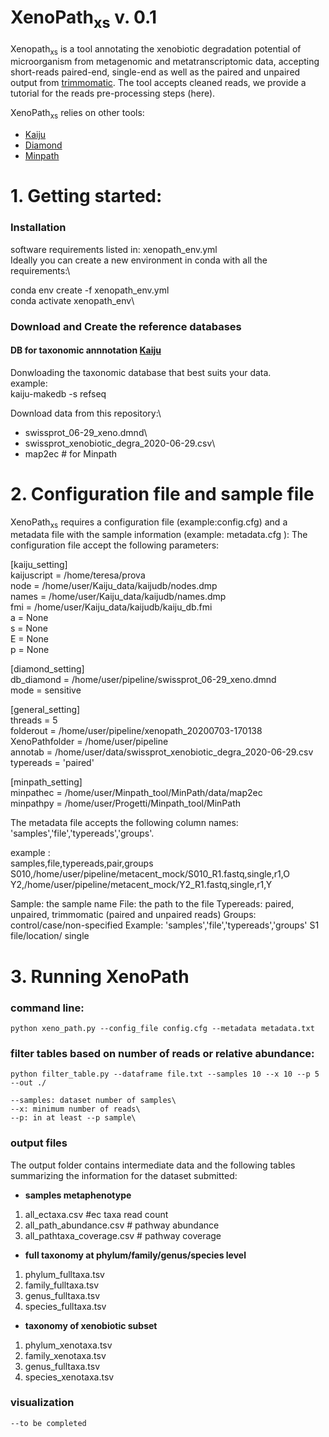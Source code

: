 # XenoPath<sub>xs</sub> v. 0.1

Xenopath<sub>xs</sub> is a tool annotating the xenobiotic degradation potential of microorganism from metagenomic and metatranscriptomic data, accepting short-reads paired-end, single-end as well as the paired and unpaired output from [trimmomatic](http://www.usadellab.org/cms/?page=trimmomatic).
The tool accepts cleaned reads, we provide a tutorial for the reads pre-processing steps (here).

XenoPath<sub>xs</sub> relies on other tools:
 - [Kaiju](https://github.com/bioinformatics-centre/kaiju)
 - [Diamond](https://github.com/bbuchfink/diamond)
 - [Minpath](https://omics.informatics.indiana.edu/MinPath/)




# 1. Getting started: 

### Installation 
software requirements listed in: xenopath_env.yml\
Ideally you can create a new environment in conda with all the requirements:\

conda env create -f xenopath_env.yml\
conda activate xenopath_env\

### Download and Create the reference databases

#### DB for taxonomic annnotation [Kaiju](https://github.com/bioinformatics-centre/kaiju)

Donwloading the taxonomic database that best suits your data.\
example:\
    kaiju-makedb -s refseq 
    
Download data from this repository:\
- swissprot_06-29_xeno.dmnd\
- swissprot_xenobiotic_degra_2020-06-29.csv\
- map2ec # for Minpath

# 2. Configuration file and sample file
XenoPath<sub>xs</sub> requires a configuration file (example:config.cfg) and a metadata file with the sample information (example: metadata.cfg ): 
The configuration file accept the following parameters: 

\[kaiju_setting]\
kaijuscript = /home/teresa/prova\
node = /home/user/Kaiju_data/kaijudb/nodes.dmp\
names = /home/user/Kaiju_data/kaijudb/names.dmp\
fmi =  /home/user/Kaiju_data/kaijudb/kaiju_db.fmi\
a = None\
s = None\
E = None\
p = None

\[diamond_setting]\
db_diamond = /home/user/pipeline/swissprot_06-29_xeno.dmnd\
mode = sensitive

\[general_setting]\
threads = 5\
folderout = /home/user/pipeline/xenopath_20200703-170138\
XenoPathfolder = /home/user/pipeline\
annotab = /home/user/data/swissprot_xenobiotic_degra_2020-06-29.csv\
typereads = 'paired'

\[minpath_setting]\
minpathec = /home/user/Minpath_tool/MinPath/data/map2ec\
minpathpy = /home/user/Progetti/Minpath_tool/MinPath

The metadata file accepts the following column names: 'samples','file','typereads','groups'.
    
example :\
samples,file,typereads,pair,groups\
S010,/home/user/pipeline/metacent_mock/S010_R1.fastq,single,r1,O\
Y2,/home/user/pipeline/metacent_mock/Y2_R1.fastq,single,r1,Y

Sample: the sample name
File: the path to the file
Typereads: paired, unpaired, trimmomatic (paired and unpaired reads)
Groups: control/case/non-specified
Example: 
'samples','file','typereads','groups'
S1  file/location/ single 

# 3. Running XenoPath 
    
### command line:
    python xeno_path.py --config_file config.cfg --metadata metadata.txt
    
### filter tables based on number of reads or relative abundance: 
    python filter_table.py --dataframe file.txt --samples 10 --x 10 --p 5 --out ./
    
    --samples: dataset number of samples\
    --x: minimum number of reads\
    --p: in at least --p sample\
    
### output files
The output folder contains intermediate data and the following tables summarizing the information for the dataset submitted: 
 - <strong>samples metaphenotype</strong>
1. all_ectaxa.csv #ec taxa read count 
1. all_path_abundance.csv #  pathway abundance
1. all_pathtaxa_coverage.csv # pathway coverage 
    
- <strong>full taxonomy at phylum/family/genus/species level</strong>
1. phylum_fulltaxa.tsv  
1. family_fulltaxa.tsv
1. genus_fulltaxa.tsv
1. species_fulltaxa.tsv
    
- <strong>taxonomy of xenobiotic subset</strong>
1. phylum_xenotaxa.tsv
1. family_xenotaxa.tsv       
1. genus_fulltaxa.tsv
1. species_xenotaxa.tsv
   

    
### visualization 
    
    --to be completed
    
    
